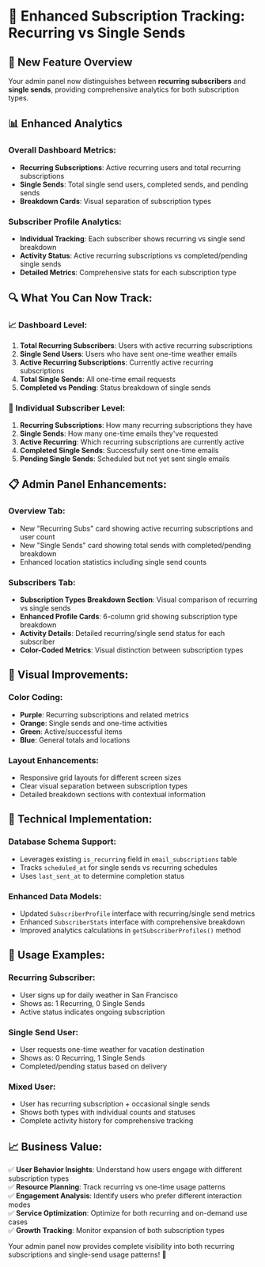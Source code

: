 # 🔄 Enhanced Subscription Tracking: Recurring vs Single Sends

## 🎯 **New Feature Overview**

Your admin panel now distinguishes between **recurring subscribers** and **single sends**, providing comprehensive analytics for both subscription types.

## 📊 **Enhanced Analytics**

### **Overall Dashboard Metrics:**
- **Recurring Subscriptions**: Active recurring users and total recurring subscriptions  
- **Single Sends**: Total single send users, completed sends, and pending sends
- **Breakdown Cards**: Visual separation of subscription types

### **Subscriber Profile Analytics:**
- **Individual Tracking**: Each subscriber shows recurring vs single send breakdown
- **Activity Status**: Active recurring subscriptions vs completed/pending single sends
- **Detailed Metrics**: Comprehensive stats for each subscription type

## 🔍 **What You Can Now Track:**

### **📈 Dashboard Level:**
1. **Total Recurring Subscribers**: Users with active recurring subscriptions
2. **Single Send Users**: Users who have sent one-time weather emails  
3. **Active Recurring Subscriptions**: Currently active recurring subscriptions
4. **Total Single Sends**: All one-time email requests
5. **Completed vs Pending**: Status breakdown of single sends

### **👤 Individual Subscriber Level:**
1. **Recurring Subscriptions**: How many recurring subscriptions they have
2. **Single Sends**: How many one-time emails they've requested
3. **Active Recurring**: Which recurring subscriptions are currently active
4. **Completed Single Sends**: Successfully sent one-time emails
5. **Pending Single Sends**: Scheduled but not yet sent single emails

## 📋 **Admin Panel Enhancements:**

### **Overview Tab:**
- New "Recurring Subs" card showing active recurring subscriptions and user count
- New "Single Sends" card showing total sends with completed/pending breakdown
- Enhanced location statistics including single send counts

### **Subscribers Tab:**
- **Subscription Types Breakdown Section**: Visual comparison of recurring vs single sends
- **Enhanced Profile Cards**: 6-column grid showing subscription type breakdown
- **Activity Details**: Detailed recurring/single send status for each subscriber
- **Color-Coded Metrics**: Visual distinction between subscription types

## 🎨 **Visual Improvements:**

### **Color Coding:**
- **Purple**: Recurring subscriptions and related metrics
- **Orange**: Single sends and one-time activities  
- **Green**: Active/successful items
- **Blue**: General totals and locations

### **Layout Enhancements:**
- Responsive grid layouts for different screen sizes
- Clear visual separation between subscription types
- Detailed breakdown sections with contextual information

## 🔧 **Technical Implementation:**

### **Database Schema Support:**
- Leverages existing `is_recurring` field in `email_subscriptions` table
- Tracks `scheduled_at` for single sends vs recurring schedules
- Uses `last_sent_at` to determine completion status

### **Enhanced Data Models:**
- Updated `SubscriberProfile` interface with recurring/single send metrics
- Enhanced `SubscriberStats` interface with comprehensive breakdown
- Improved analytics calculations in `getSubscriberProfiles()` method

## 🚀 **Usage Examples:**

### **Recurring Subscriber:**
- User signs up for daily weather in San Francisco
- Shows as: 1 Recurring, 0 Single Sends
- Active status indicates ongoing subscription

### **Single Send User:**
- User requests one-time weather for vacation destination  
- Shows as: 0 Recurring, 1 Single Sends
- Completed/pending status based on delivery

### **Mixed User:**
- User has recurring subscription + occasional single sends
- Shows both types with individual counts and statuses
- Complete activity history for comprehensive tracking

## 📈 **Business Value:**

✅ **User Behavior Insights**: Understand how users engage with different subscription types  
✅ **Resource Planning**: Track recurring vs one-time usage patterns  
✅ **Engagement Analysis**: Identify users who prefer different interaction modes  
✅ **Service Optimization**: Optimize for both recurring and on-demand use cases  
✅ **Growth Tracking**: Monitor expansion of both subscription types

Your admin panel now provides complete visibility into both recurring subscriptions and single-send usage patterns! 🎉
